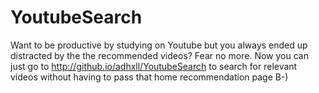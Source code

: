 # YoutubeSearch
Want to be productive by studying on Youtube but you always ended up distracted by the the recommended videos? Fear no more. Now you can just go to http://github.io/adhxll/YoutubeSearch to search for relevant videos without having to pass that home recommendation page B-)
